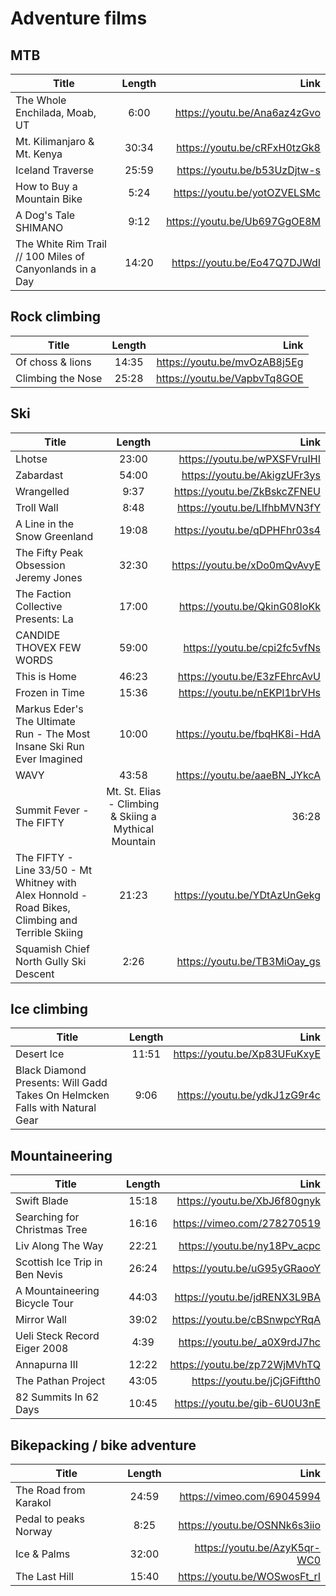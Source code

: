# Adventure films

## MTB

| Title                                                      | Length           | Link                                                    |
| -----------------------------------------------------------|:----------------:| -------------------------------------------------------:|
|  The Whole Enchilada, Moab, UT                             | 6:00             | <https://youtu.be/Ana6az4zGvo>                          |
|  Mt. Kilimanjaro & Mt. Kenya                               | 30:34            | <https://youtu.be/cRFxH0tzGk8>                          |
|  Iceland Traverse                                          | 25:59            | <https://youtu.be/b53UzDjtw-s>                          |
|  How to Buy a Mountain Bike                                | 5:24             | <https://youtu.be/yotOZVELSMc>                          |
| A Dog's Tale SHIMANO | 9:12 | <https://youtu.be/Ub697GgOE8M> |
| The White Rim Trail // 100 Miles of Canyonlands in a Day | 14:20 | <https://youtu.be/Eo47Q7DJWdI> |

## Rock climbing

| Title                                                      | Length           | Link                                                    |
| -----------------------------------------------------------|:----------------:| -------------------------------------------------------:|
|  Of choss & lions                                          | 14:35            | <https://youtu.be/mvOzAB8j5Eg>                          |
|  Climbing the Nose                                         | 25:28            | <https://youtu.be/VapbvTq8GOE>                          |

## Ski

| Title                                                      | Length           | Link                                                    |
| -----------------------------------------------------------|:----------------:| -------------------------------------------------------:|
|  Lhotse                                                    | 23:00            | <https://youtu.be/wPXSFVruIHI>                          |
|  Zabardast                                                 | 54:00            | <https://youtu.be/AkigzUFr3ys>                          |
|  Wrangelled                                                | 9:37             | <https://youtu.be/ZkBskcZFNEU>                          |
|  Troll Wall                                                | 8:48             | <https://youtu.be/LIfhbMVN3fY>                          |
|  A Line in the Snow Greenland                              | 19:08            | <https://youtu.be/qDPHFhr03s4>                          |
|  The Fifty Peak Obsession Jeremy Jones                     | 32:30            | <https://youtu.be/xDo0mQvAvyE>                          |
|  The Faction Collective Presents: La                       | 17:00            | <https://youtu.be/QkinG08IoKk>                          |
|  CANDIDE THOVEX FEW WORDS                                  | 59:00            | <https://youtu.be/cpi2fc5vfNs>                          |
|  This is Home                                              | 46:23            | <https://youtu.be/E3zFEhrcAvU>                          |
|  Frozen in Time                                            | 15:36            | <https://youtu.be/nEKPl1brVHs>                          |
|  Markus Eder's The Ultimate Run - The Most Insane Ski Run Ever Imagined | 10:00 | <https://youtu.be/fbqHK8i-HdA>                        |
| WAVY | 43:58 | <https://youtu.be/aaeBN_JYkcA> |
| Summit Fever - The FIFTY | Mt. St. Elias - Climbing & Skiing a Mythical Mountain | 36:28 | <https://youtu.be/AvwOJSHSe5I> |
| The FIFTY - Line 33/50 - Mt Whitney with Alex Honnold - Road Bikes, Climbing and Terrible Skiing | 21:23 | <https://youtu.be/YDtAzUnGekg> |
| Squamish Chief North Gully Ski Descent | 2:26 | <https://youtu.be/TB3MiOay_gs> |


## Ice climbing

| Title                                                      | Length           | Link                                                    |
| -----------------------------------------------------------|:----------------:| -------------------------------------------------------:|
|  Desert Ice                                                | 11:51            | <https://youtu.be/Xp83UFuKxyE>                          |
| Black Diamond Presents: Will Gadd Takes On Helmcken Falls with Natural Gear | 9:06 | <https://youtu.be/ydkJ1zG9r4c> |


## Mountaineering

| Title                                                      | Length           | Link                                                    |
| -----------------------------------------------------------|:----------------:| -------------------------------------------------------:|
|  Swift Blade                                               | 15:18            | <https://youtu.be/XbJ6f80gnyk>                          |
|  Searching for Christmas Tree                              | 16:16            | <https://vimeo.com/278270519>                           |
|  Liv Along The Way                                         | 22:21            | <https://youtu.be/ny18Pv_acpc>                          |
|  Scottish Ice Trip in Ben Nevis                            | 26:24            | <https://youtu.be/uG95yGRaooY>                          |
|  A Mountaineering Bicycle Tour                             | 44:03            | <https://youtu.be/jdRENX3L9BA>                          |
|  Mirror Wall                                               | 39:02            | <https://youtu.be/cBSnwpcYRqA>                          |
|  Ueli Steck Record Eiger 2008                              | 4:39             | <https://youtu.be/_a0X9rdJ7hc>                          |
|  Annapurna III                                             | 12:22            | <https://youtu.be/zp72WjMVhTQ>                          |
|  The Pathan Project                                        | 43:05            | <https://youtu.be/jCjGFiftth0>                          |
|  82 Summits In 62 Days                                     | 10:45            | <https://youtu.be/gib-6U0U3nE>                          |





## Bikepacking / bike adventure

| Title                                                      | Length           | Link                                                    |
| -----------------------------------------------------------|:----------------:| -------------------------------------------------------:|
|  The Road from Karakol                                     | 24:59            | <https://vimeo.com/69045994>                            |
|  Pedal to peaks Norway                                     | 8:25             | <https://youtu.be/OSNNk6s3iio>                          |
|  Ice & Palms                                               | 32:00            | <https://youtu.be/AzyK5qr-WC0>                          |
|  The Last Hill                                             | 15:40            | <https://youtu.be/WOSwosFt_rI>                          |


